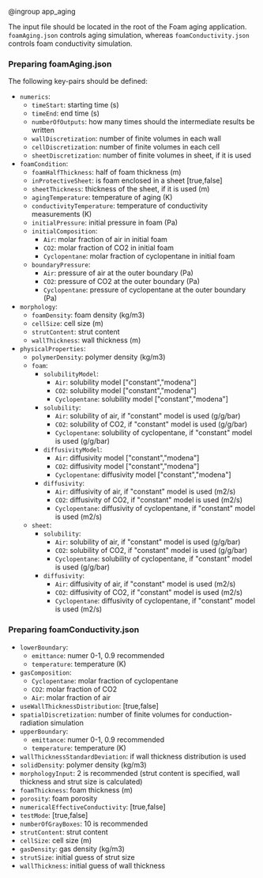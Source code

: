 @ingroup app_aging

The input file should be located in the root of the Foam aging application. `foamAging.json` controls aging simulation, whereas `foamConductivity.json` controls foam conductivity simulation.

### Preparing foamAging.json
The following key-pairs should be defined:
- `numerics`:
    - `timeStart`: starting time (s)
    - `timeEnd`: end time (s)
    - `numberOfOutputs`: how many times should the intermediate results be written
    - `wallDiscretization`: number of finite volumes in each wall
    - `cellDiscretization`: number of finite volumes in each cell
    - `sheetDiscretization`: number of finite volumes in sheet, if it is used
- `foamCondition`:
    - `foamHalfThickness`: half of foam thickness (m)
    - `inProtectiveSheet`: is foam enclosed in a sheet [true,false]
    - `sheetThickness`: thickness of the sheet, if it is used (m)
    - `agingTemperature`: temperature of aging (K)
    - `conductivityTemperature`: temperature of conductivity measurements (K)
    - `initialPressure`: initial pressure in foam (Pa)
    - `initialComposition`:
        - `Air`: molar fraction of air in initial foam
        - `CO2`: molar fraction of CO2 in initial foam
        - `Cyclopentane`: molar fraction of cyclopentane in initial foam
    - `boundaryPressure`:
        - `Air`: pressure of air at the outer boundary (Pa)
        - `CO2`: pressure of CO2 at the outer boundary (Pa)
        - `Cyclopentane`: pressure of cyclopentane at the outer boundary (Pa)
- `morphology`:
    - `foamDensity`: foam density (kg/m3)
    - `cellSize`: cell size (m)
    - `strutContent`: strut content
    - `wallThickness`: wall thickness (m)
- `physicalProperties`:
    - `polymerDensity`: polymer density (kg/m3)
    - `foam`:
        - `solubilityModel`:
            - `Air`: solubility model ["constant","modena"]
            - `CO2`: solubility model ["constant","modena"]
            - `Cyclopentane`: solubility model ["constant","modena"]
        - `solubility`:
            - `Air`: solubility of air, if "constant" model is used (g/g/bar)
            - `CO2`: solubility of CO2, if "constant" model is used (g/g/bar)
            - `Cyclopentane`: solubility of cyclopentane, if "constant" model is used (g/g/bar)
        - `diffusivityModel`:
            - `Air`: diffusivity model ["constant","modena"]
            - `CO2`: diffusivity model ["constant","modena"]
            - `Cyclopentane`: diffusivity model ["constant","modena"]
        - `diffusivity`:
            - `Air`: diffusivity of air, if "constant" model is used (m2/s)
            - `CO2`: diffusivity of CO2, if "constant" model is used (m2/s)
            - `Cyclopentane`: diffusivity of cyclopentane, if "constant" model is used (m2/s)
    - `sheet`:
        - `solubility`:
            - `Air`: solubility of air, if "constant" model is used (g/g/bar)
            - `CO2`: solubility of CO2, if "constant" model is used (g/g/bar)
            - `Cyclopentane`: solubility of cyclopentane, if "constant" model is used (g/g/bar)
        - `diffusivity`:
            - `Air`: diffusivity of air, if "constant" model is used (m2/s)
            - `CO2`: diffusivity of CO2, if "constant" model is used (m2/s)
            - `Cyclopentane`: diffusivity of cyclopentane, if "constant" model is used (m2/s)

### Preparing foamConductivity.json
- `lowerBoundary`:
    - `emittance`: numer 0-1, 0.9 recommended
    - `temperature`: temperature (K)
- `gasComposition`:
    - `Cyclopentane`: molar fraction of cyclopentane
    - `CO2`: molar fraction of CO2
    - `Air`: molar fraction of air
- `useWallThicknessDistribution`: [true,false]
- `spatialDiscretization`: number of finite volumes for conduction-radiation simulation
- `upperBoundary`:
    - `emittance`: numer 0-1, 0.9 recommended
    - `temperature`: temperature (K)
- `wallThicknessStandardDeviation`: if wall thickness distribution is used
- `solidDensity`: polymer density (kg/m3)
- `morphologyInput`: 2 is recommended (strut content is specified, wall thickness and strut size is calculated)
- `foamThickness`: foam thickness (m)
- `porosity`: foam porosity
- `numericalEffectiveConductivity`: [true,false]
- `testMode`: [true,false]
- `numberOfGrayBoxes`: 10 is recommended
- `strutContent`: strut content
- `cellSize`: cell size (m)
- `gasDensity`: gas density (kg/m3)
- `strutSize`: initial guess of strut size
- `wallThickness`: initial guess of wall thickness
